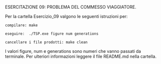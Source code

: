 ESERCITAZIONE 09: PROBLEMA DEL COMMESSO VIAGGIATORE.

Per la cartella Esercizio_09 valgono le seguenti istruzioni per:

	compilare: make

	eseguire:  ./TSP.exe figure num generations
	
	cancellare i file prodotti: make clean
	
I valori figure, num e generations sono numeri che vanno passati da terminale. 
Per ulteriori informazioni leggere il file README.md nella cartella. 
